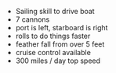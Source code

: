 - Sailing skill to drive boat
- 7 cannons
- port is left, starboard is right
- rolls to do things faster
- feather fall from over 5 feet
- cruise control available
- 300 miles / day top speed